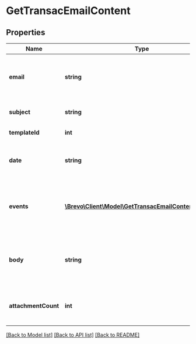 # GetTransacEmailContent

## Properties
Name | Type | Description | Notes
------------ | ------------- | ------------- | -------------
**email** | **string** | Email address to which transactional email has been sent | 
**subject** | **string** | Subject of the sent email | 
**templateId** | **int** | Id of the template | [optional] 
**date** | **string** | Date on which transactional email was sent | 
**events** | [**\Brevo\Client\Model\GetTransacEmailContentEvents[]**](GetTransacEmailContentEvents.md) | Series of events which occurred on the transactional email | 
**body** | **string** | Actual content of the transactional email that has been sent | 
**attachmentCount** | **int** | Count of the attachments that were sent in the email | 

[[Back to Model list]](../../README.md#documentation-for-models) [[Back to API list]](../../README.md#documentation-for-api-endpoints) [[Back to README]](../../README.md)


